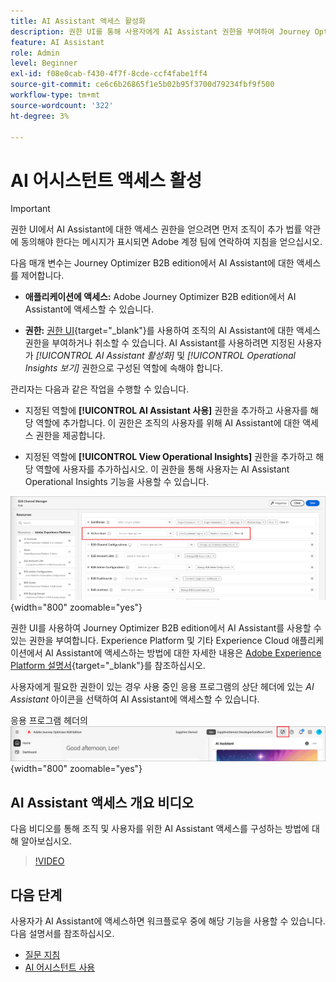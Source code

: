 ```yaml
---
title: AI Assistant 액세스 활성화
description: 권한 UI를 통해 사용자에게 AI Assistant 권한을 부여하여 Journey Optimizer B2B edition에서 액세스를 활성화합니다.
feature: AI Assistant
role: Admin
level: Beginner
exl-id: f08e0cab-f430-4f7f-8cde-ccf4fabe1ff4
source-git-commit: ce6c6b26865f1e5b02b95f3700d79234fbf9f500
workflow-type: tm+mt
source-wordcount: '322'
ht-degree: 3%

---
```


# AI 어시스턴트 액세스 활성

>[!IMPORTANT]
>
>권한 UI에서 AI Assistant에 대한 액세스 권한을 얻으려면 먼저 조직이 추가 법률 약관에 동의해야 한다는 메시지가 표시되면 Adobe 계정 팀에 연락하여 지침을 얻으십시오.

다음 매개 변수는 Journey Optimizer B2B edition에서 AI Assistant에 대한 액세스를 제어합니다.

* **애플리케이션에 액세스:** Adobe Journey Optimizer B2B edition에서 AI Assistant에 액세스할 수 있습니다.

* **권한:** [권한 UI](https://experienceleague.adobe.com/en/docs/experience-platform/access-control/abac/permissions-ui/permissions){target="_blank"}를 사용하여 조직의 AI Assistant에 대한 액세스 권한을 부여하거나 취소할 수 있습니다. AI Assistant를 사용하려면 지정된 사용자가 _[!UICONTROL AI Assistant 활성화]_ 및 _[!UICONTROL Operational Insights 보기]_ 권한으로 구성된 역할에 속해야 합니다.

관리자는 다음과 같은 작업을 수행할 수 있습니다.

* 지정된 역할에 **[!UICONTROL AI Assistant 사용]** 권한을 추가하고 사용자를 해당 역할에 추가합니다. 이 권한은 조직의 사용자를 위해 AI Assistant에 대한 액세스 권한을 제공합니다.

* 지정된 역할에 **[!UICONTROL View Operational Insights]** 권한을 추가하고 해당 역할에 사용자를 추가하십시오. 이 권한을 통해 사용자는 AI Assistant Operational Insights 기능을 사용할 수 있습니다.

![AI 관리자 권한 할당](./assets/ai-assistant-permissions.png){width="800" zoomable="yes"}

권한 UI를 사용하여 Journey Optimizer B2B edition에서 AI Assistant를 사용할 수 있는 권한을 부여합니다. Experience Platform 및 기타 Experience Cloud 애플리케이션에서 AI Assistant에 액세스하는 방법에 대한 자세한 내용은 [Adobe Experience Platform 설명서](https://experienceleague.adobe.com/en/docs/experience-platform/ai-assistant/access){target="_blank"}를 참조하십시오.

사용자에게 필요한 권한이 있는 경우 사용 중인 응용 프로그램의 상단 헤더에 있는 _AI Assistant_ 아이콘을 선택하여 AI Assistant에 액세스할 수 있습니다.

응용 프로그램 헤더의 ![AI 길잡이 아이콘](./assets/ai-assistant-icon-header.png){width="800" zoomable="yes"}

## AI Assistant 액세스 개요 비디오

다음 비디오를 통해 조직 및 사용자를 위한 AI Assistant 액세스를 구성하는 방법에 대해 알아보십시오.

>[!VIDEO](https://video.tv.adobe.com/v/3436470/?learn=on)

## 다음 단계

사용자가 AI Assistant에 액세스하면 워크플로우 중에 해당 기능을 사용할 수 있습니다. 다음 설명서를 참조하십시오.

* [질문 지침](./question-guidance.md)
* [AI 어시스턴트 사용](./use-ai-assistant.md)
